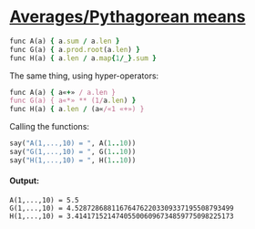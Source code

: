 [1]: https://rosettacode.org/wiki/Averages/Pythagorean_means

# [Averages/Pythagorean means][1]

```ruby
func A(a) { a.sum / a.len }
func G(a) { a.prod.root(a.len) }
func H(a) { a.len / a.map{1/_}.sum }
```


The same thing, using hyper-operators:

```ruby
func A(a) { a«+» / a.len }
func G(a) { a«*» ** (1/a.len) }
func H(a) { a.len / (a«/«1 «+») }
```


Calling the functions:

```ruby
say("A(1,...,10) = ", A(1..10))
say("G(1,...,10) = ", G(1..10))
say("H(1,...,10) = ", H(1..10))
```

#### Output:
```
A(1,...,10) = 5.5
G(1,...,10) = 4.528728688116764762203309337195508793499
H(1,...,10) = 3.414171521474055006096734859775098225173
```

